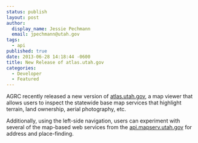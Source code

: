 ```yaml
---
status: publish
layout: post
author:
  display_name: Jessie Pechmann
  email: jpechmann@utah.gov
tags:
  - api
published: true
date: 2013-06-28 14:18:44 -0600
title: New Release of atlas.utah.gov
categories:
  - Developer
  - Featured
---
```

<p>AGRC recently released a new version of <a href="http://atlas.utah.gov/">atlas.utah.gov</a>, a map viewer that allows users to inspect the statewide base map services that highlight terrain, land ownership, aerial photography, etc.</p>
<p>Additionally, using the left-side navigation, users can experiment with several of the map-based web services from the <a href="http://api.mapserv.utah.gov/">api.mapserv.utah.gov</a> for address and place-finding.</p>
